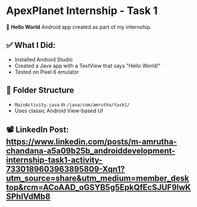 # ApexPlanet Internship - Task 1

🚀 **Hello World** Android app created as part of my internship.

## ✅ What I Did:
- Installed Android Studio
- Created a Java app with a TextView that says "Hello World!"
- Tested on Pixel 6 emulator

## 📂 Folder Structure
- `MainActivity.java` in `/java/com/amrutha/task1/`
- Uses classic Android View-based UI

## 📽️ LinkedIn Post: https://www.linkedin.com/posts/m-amrutha-chandana-a5a09b25b_androiddevelopment-internship-task1-activity-7330189603963895809-Xqn1?utm_source=share&utm_medium=member_desktop&rcm=ACoAAD_oGSYB5g5EpkQfEcSJUF9lwKSPhIVdMb8
